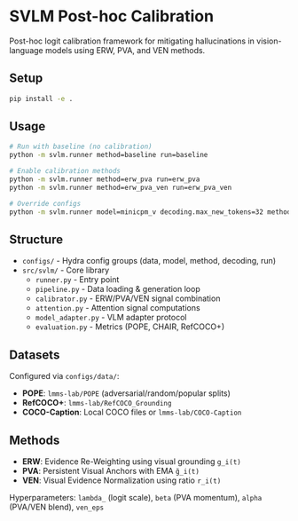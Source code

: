 # SVLM Post-hoc Calibration

Post-hoc logit calibration framework for mitigating hallucinations in vision-language models using ERW, PVA, and VEN methods.

## Setup
```bash
pip install -e .
```

## Usage
```bash
# Run with baseline (no calibration)
python -m svlm.runner method=baseline run=baseline

# Enable calibration methods
python -m svlm.runner method=erw_pva run=erw_pva
python -m svlm.runner method=erw_pva_ven run=erw_pva_ven

# Override configs
python -m svlm.runner model=minicpm_v decoding.max_new_tokens=32 method.lambda_=0.45
```

## Structure
- `configs/` - Hydra config groups (data, model, method, decoding, run)
- `src/svlm/` - Core library
  - `runner.py` - Entry point
  - `pipeline.py` - Data loading & generation loop
  - `calibrator.py` - ERW/PVA/VEN signal combination
  - `attention.py` - Attention signal computations
  - `model_adapter.py` - VLM adapter protocol
  - `evaluation.py` - Metrics (POPE, CHAIR, RefCOCO+)

## Datasets
Configured via `configs/data/`:
- **POPE**: `lmms-lab/POPE` (adversarial/random/popular splits)
- **RefCOCO+**: `lmms-lab/RefCOCO_Grounding`
- **COCO-Caption**: Local COCO files or `lmms-lab/COCO-Caption`

## Methods
- **ERW**: Evidence Re-Weighting using visual grounding `g_i(t)`
- **PVA**: Persistent Visual Anchors with EMA `g̃_i(t)`
- **VEN**: Visual Evidence Normalization using ratio `r_i(t)`

Hyperparameters: `lambda_` (logit scale), `beta` (PVA momentum), `alpha` (PVA/VEN blend), `ven_eps`
